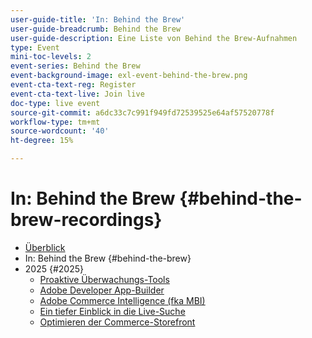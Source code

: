 ```yaml
---
user-guide-title: 'In: Behind the Brew'
user-guide-breadcrumb: Behind the Brew
user-guide-description: Eine Liste von Behind the Brew-Aufnahmen
type: Event
mini-toc-levels: 2
event-series: Behind the Brew
event-background-image: exl-event-behind-the-brew.png
event-cta-text-reg: Register
event-cta-text-live: Join live
doc-type: live event
source-git-commit: a6dc33c7c991f949fd72539525e64af57520778f
workflow-type: tm+mt
source-wordcount: '40'
ht-degree: 15%

---
```



# In: Behind the Brew {#behind-the-brew-recordings}

+ [Überblick](overview.md)
+ In: Behind the Brew {#behind-the-brew}
+ 2025 {#2025}
   + [Proaktive Überwachungs-Tools](2025/proactive-monitoring-tools.md)
   + [Adobe Developer App-Builder](2025/app-builder.md)
   + [Adobe Commerce Intelligence (fka MBI)](2025/commerce-intelligence.md)
   + [Ein tiefer Einblick in die Live-Suche](2025/deep-dive-live-search.md)
   + [Optimieren der Commerce-Storefront](2025/commerce-storefront.md)

